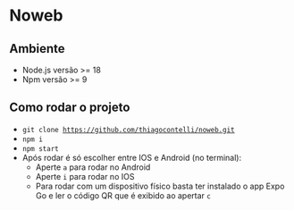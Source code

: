 # Noweb

## Ambiente
- Node.js versão >= 18
- Npm versão >= 9

## Como rodar o projeto

 - <code>git clone https://github.com/thiagocontelli/noweb.git</code>
 - <code>npm i</code>
 - <code>npm start</code>
 - Após rodar é só escolher entre IOS e Android (no terminal):
   - Aperte <code>a</code> para rodar no Android
   - Aperte <code>i</code> para rodar no IOS
   - Para rodar com um dispositivo físico basta ter instalado o app Expo Go e ler o código QR que é exibido ao apertar <code>c</code>